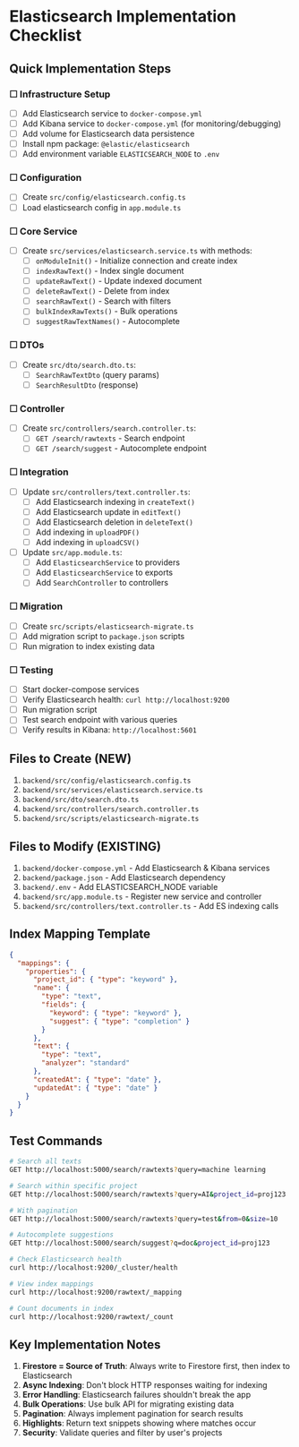 # Elasticsearch Implementation Checklist

## Quick Implementation Steps

### ☐ Infrastructure Setup

- [ ] Add Elasticsearch service to `docker-compose.yml`
- [ ] Add Kibana service to `docker-compose.yml` (for monitoring/debugging)
- [ ] Add volume for Elasticsearch data persistence
- [ ] Install npm package: `@elastic/elasticsearch`
- [ ] Add environment variable `ELASTICSEARCH_NODE` to `.env`

### ☐ Configuration

- [ ] Create `src/config/elasticsearch.config.ts`
- [ ] Load elasticsearch config in `app.module.ts`

### ☐ Core Service

- [ ] Create `src/services/elasticsearch.service.ts` with methods:
  - [ ] `onModuleInit()` - Initialize connection and create index
  - [ ] `indexRawText()` - Index single document
  - [ ] `updateRawText()` - Update indexed document
  - [ ] `deleteRawText()` - Delete from index
  - [ ] `searchRawText()` - Search with filters
  - [ ] `bulkIndexRawTexts()` - Bulk operations
  - [ ] `suggestRawTextNames()` - Autocomplete

### ☐ DTOs

- [ ] Create `src/dto/search.dto.ts`:
  - [ ] `SearchRawTextDto` (query params)
  - [ ] `SearchResultDto` (response)

### ☐ Controller

- [ ] Create `src/controllers/search.controller.ts`:
  - [ ] `GET /search/rawtexts` - Search endpoint
  - [ ] `GET /search/suggest` - Autocomplete endpoint

### ☐ Integration

- [ ] Update `src/controllers/text.controller.ts`:
  - [ ] Add Elasticsearch indexing in `createText()`
  - [ ] Add Elasticsearch update in `editText()`
  - [ ] Add Elasticsearch deletion in `deleteText()`
  - [ ] Add indexing in `uploadPDF()`
  - [ ] Add indexing in `uploadCSV()`

- [ ] Update `src/app.module.ts`:
  - [ ] Add `ElasticsearchService` to providers
  - [ ] Add `ElasticsearchService` to exports
  - [ ] Add `SearchController` to controllers

### ☐ Migration

- [ ] Create `src/scripts/elasticsearch-migrate.ts`
- [ ] Add migration script to `package.json` scripts
- [ ] Run migration to index existing data

### ☐ Testing

- [ ] Start docker-compose services
- [ ] Verify Elasticsearch health: `curl http://localhost:9200`
- [ ] Run migration script
- [ ] Test search endpoint with various queries
- [ ] Verify results in Kibana: `http://localhost:5601`

## Files to Create (NEW)

1. `backend/src/config/elasticsearch.config.ts`
2. `backend/src/services/elasticsearch.service.ts`
3. `backend/src/dto/search.dto.ts`
4. `backend/src/controllers/search.controller.ts`
5. `backend/src/scripts/elasticsearch-migrate.ts`

## Files to Modify (EXISTING)

1. `backend/docker-compose.yml` - Add Elasticsearch & Kibana services
2. `backend/package.json` - Add Elasticsearch dependency
3. `backend/.env` - Add ELASTICSEARCH_NODE variable
4. `backend/src/app.module.ts` - Register new service and controller
5. `backend/src/controllers/text.controller.ts` - Add ES indexing calls

## Index Mapping Template

```json
{
  "mappings": {
    "properties": {
      "project_id": { "type": "keyword" },
      "name": {
        "type": "text",
        "fields": {
          "keyword": { "type": "keyword" },
          "suggest": { "type": "completion" }
        }
      },
      "text": {
        "type": "text",
        "analyzer": "standard"
      },
      "createdAt": { "type": "date" },
      "updatedAt": { "type": "date" }
    }
  }
}
```

## Test Commands

```bash
# Search all texts
GET http://localhost:5000/search/rawtexts?query=machine learning

# Search within specific project
GET http://localhost:5000/search/rawtexts?query=AI&project_id=proj123

# With pagination
GET http://localhost:5000/search/rawtexts?query=test&from=0&size=10

# Autocomplete suggestions
GET http://localhost:5000/search/suggest?q=doc&project_id=proj123

# Check Elasticsearch health
curl http://localhost:9200/_cluster/health

# View index mappings
curl http://localhost:9200/rawtext/_mapping

# Count documents in index
curl http://localhost:9200/rawtext/_count
```

## Key Implementation Notes

1. **Firestore = Source of Truth**: Always write to Firestore first, then index to Elasticsearch
2. **Async Indexing**: Don't block HTTP responses waiting for indexing
3. **Error Handling**: Elasticsearch failures shouldn't break the app
4. **Bulk Operations**: Use bulk API for migrating existing data
5. **Pagination**: Always implement pagination for search results
6. **Highlights**: Return text snippets showing where matches occur
7. **Security**: Validate queries and filter by user's projects

